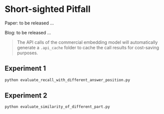 # Short-sighted Pitfall

Paper: to be released ...

Blog: to be released ...

> The API calls of the commercial embedding model will automatically generate a `.api_cache` folder to cache the call results for cost-saving purposes.


## Experiment 1

```python
python evaluate_recall_with_different_answer_position.py
```

## Experiment 2

```python
python evaluate_similarity_of_different_part.py
```
